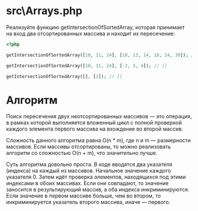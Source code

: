 # src\Arrays.php
Реализуйте функцию getIntersectionOfSortedArray, которая принимает на вход два отсортированных массива и находит их пересечение:

```php
<?php

getIntersectionOfSortedArray([10, 11, 24], [10, 13, 14, 18, 24, 30]); // [10, 24]

getIntersectionOfSortedArray([10, 11, 24], [-2, 3, 4]); // []

getIntersectionOfSortedArray([], [2]); // []
```


# Алгоритм
Поиск пересечения двух неотсортированных массивов — это операция, в рамках которой выполняется вложенный цикл с полной проверкой каждого элемента первого массива на вхождение во второй массив.

Сложность данного алгоритма равна O(n * m), где n и m — размерности массивов. Если массивы отсортированы, то можно реализовать алгоритм со сложностью O(n + m), что значительно лучше.

Суть алгоритма довольно проста. В коде вводятся два указателя (индекса) на каждый из массивов. Начальное значение каждого указателя 0. Затем идёт проверка элементов, находящихся под этими индексами в обоих массивах. Если они совпадают, то значение заносится в результирующий массив, а оба индекса инкриминируются. Если значение в первом массиве больше, чем во втором, то инкриминируется указатель второго массива, иначе — первого.